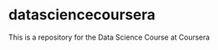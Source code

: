 datasciencecoursera
===================

This is a repository for the Data Science Course at Coursera
